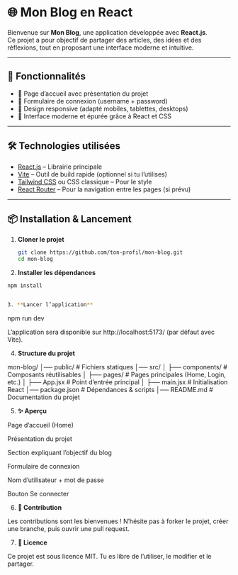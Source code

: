 # 🌐 Mon Blog en React

Bienvenue sur **Mon Blog**, une application développée avec **React.js**.  
Ce projet a pour objectif de partager des articles, des idées et des réflexions, tout en proposant une interface moderne et intuitive.

---

## 🚀 Fonctionnalités

- 📝 Page d’accueil avec présentation du projet  
- 🔐 Formulaire de connexion (username + password)  
- 📱 Design responsive (adapté mobiles, tablettes, desktops)  
- 🎨 Interface moderne et épurée grâce à React et CSS  

---

## 🛠️ Technologies utilisées

- [React.js](https://reactjs.org/) – Librairie principale  
- [Vite](https://vitejs.dev/) – Outil de build rapide (optionnel si tu l’utilises)  
- [Tailwind CSS](https://tailwindcss.com/) ou CSS classique – Pour le style  
- [React Router](https://reactrouter.com/) – Pour la navigation entre les pages (si prévu)  

---

## 📦 Installation & Lancement

1. **Cloner le projet**
   ```bash
   git clone https://github.com/ton-profil/mon-blog.git
   cd mon-blog
   
2. **Installer les dépendances**
  ```bash
  npm install


3. **Lancer l’application**
  ```
  npm run dev


L’application sera disponible sur http://localhost:5173/
 (par défaut avec Vite).


4. **Structure du projet**

  mon-blog/
  │── public/              # Fichiers statiques
  │── src/
  │   ├── components/      # Composants réutilisables
  │   ├── pages/           # Pages principales (Home, Login, etc.)
  │   ├── App.jsx          # Point d’entrée principal
  │   ├── main.jsx         # Initialisation React
  │── package.json         # Dépendances & scripts
  │── README.md            # Documentation du projet

5. **✨ Aperçu**

  Page d’accueil (Home)

  Présentation du projet

  Section expliquant l’objectif du blog

  Formulaire de connexion

  Nom d’utilisateur + mot de passe

  Bouton Se connecter

6. **🤝 Contribution**

  Les contributions sont les bienvenues !
  N’hésite pas à forker le projet, créer une branche, puis ouvrir une pull request.

7. **📜 Licence**

  Ce projet est sous licence MIT.
  Tu es libre de l’utiliser, le modifier et le partager.